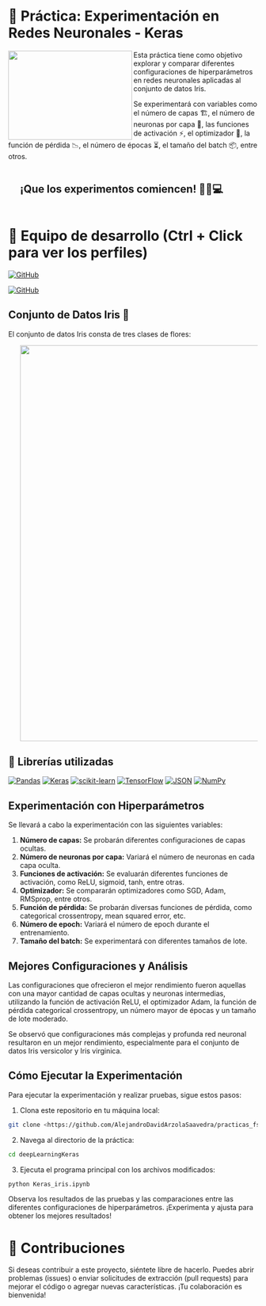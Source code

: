 # 📄 Práctica: Experimentación en Redes Neuronales - Keras

<img align="left" width="250" height="180" src="https://i.imgur.com/RsmO2hP.gif?raw=true"></a>
Esta práctica tiene como objetivo explorar y comparar diferentes configuraciones de hiperparámetros en redes neuronales aplicadas al conjunto de datos Iris.

Se experimentará con variables como el número de capas 🏗️, el número de neuronas por capa 🤖, las funciones de activación ⚡, el optimizador 🚀, la función de pérdida 📉, el número de épocas ⏳, el tamaño del batch 📦, entre otros.
<div id="user-content-toc">
  <ul>
    <summary><h2 style="display: inline-block">¡Que los experimentos comiencen! 🚀🔬💻</h2></summary>
  </ul>
</div>

# 👥 Equipo de desarrollo (Ctrl + Click para ver los perfiles)

[![GitHub](https://img.shields.io/badge/GitHub-Andrea%20Santana%20Lopez-purple?style=flat-square&logo=github)](https://github.com/AndreaSantalos)

[![GitHub](https://img.shields.io/badge/GitHub-Alejandro%20David%20Arzola%20Saavedra-blue?style=flat-square&logo=github)](https://github.com/AlejandroDavidArzolaSaavedra)


## Conjunto de Datos Iris 🌷

El conjunto de datos Iris consta de tres clases de flores:

<ul align="center">		
  <a href="https://www.kaggle.com/datasets/uciml/iris" target="_blank">
    <img style="width:50rem"  src="https://i.imgur.com/LoELZjM.png">
  </a>
</ul>

## 📖 Librerías utilizadas

[![Pandas](https://img.shields.io/badge/Pandas-%23191919?style=for-the-badge&logo=pandas)](Link_A_Tu_Pagina_De_Pandas)
[![Keras](https://img.shields.io/badge/Keras-%23D00000?style=for-the-badge&logo=keras)](Link_A_Tu_Pagina_De_Keras)
[![scikit-learn](https://img.shields.io/badge/scikit_learn-%23191919?style=for-the-badge&logo=scikit-learn)](Link_A_Tu_Pagina_De_scikit_learn)
[![TensorFlow](https://img.shields.io/badge/TensorFlow-black?style=for-the-badge&logo=tensorflow)](Link_A_Tu_Pagina_De_TensorFlow)
[![JSON](https://img.shields.io/badge/JSON-%23000000?style=for-the-badge&logo=json)](Link_A_Tu_Pagina_De_JSON)
[![NumPy](https://img.shields.io/badge/NumPy-%23013243?style=for-the-badge&logo=numpy)](Link_A_Tu_Pagina_De_NumPy)

## Experimentación con Hiperparámetros

Se llevará a cabo la experimentación con las siguientes variables:

1. **Número de capas:** Se probarán diferentes configuraciones de capas ocultas.
2. **Número de neuronas por capa:** Variará el número de neuronas en cada capa oculta.
3. **Funciones de activación:** Se evaluarán diferentes funciones de activación, como ReLU, sigmoid, tanh, entre otras.
4. **Optimizador:** Se compararán optimizadores como SGD, Adam, RMSprop, entre otros.
5. **Función de pérdida:** Se probarán diversas funciones de pérdida, como categorical crossentropy, mean squared error, etc.
6. **Número de epoch:** Variará el número de epoch durante el entrenamiento.
7. **Tamaño del batch:** Se experimentará con diferentes tamaños de lote.

## Mejores Configuraciones y Análisis

Las configuraciones que ofrecieron el mejor rendimiento fueron aquellas con una mayor cantidad de capas ocultas y neuronas intermedias, utilizando la función de activación ReLU, el optimizador Adam, la función de pérdida categorical crossentropy, un número mayor de épocas y un tamaño de lote moderado.

Se observó que configuraciones más complejas y profunda red neuronal resultaron en un mejor rendimiento, especialmente para el conjunto de datos Iris versicolor y Iris virginica.

## Cómo Ejecutar la Experimentación

Para ejecutar la experimentación y realizar pruebas, sigue estos pasos:

1. Clona este repositorio en tu máquina local:
```bash
git clone <https://github.com/AlejandroDavidArzolaSaavedra/practicas_fsi/edit/deepLearningKeras>
```
2. Navega al directorio de la práctica:
```bash
cd deepLearningKeras
```
3. Ejecuta el programa principal con los archivos modificados:
```bash
python Keras_iris.ipynb
```

Observa los resultados de las pruebas y las comparaciones entre las diferentes configuraciones de hiperparámetros. ¡Experimenta y ajusta para obtener los mejores resultados! 

# 🤝 Contribuciones

Si deseas contribuir a este proyecto, siéntete libre de hacerlo. Puedes abrir problemas (issues) o enviar solicitudes de extracción (pull requests) para mejorar el código o agregar nuevas características. ¡Tu colaboración es bienvenida!
